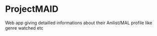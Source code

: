 # ProjectMAID
Web app giving detailled informations about their Anilist/MAL profile like genre watched etc
